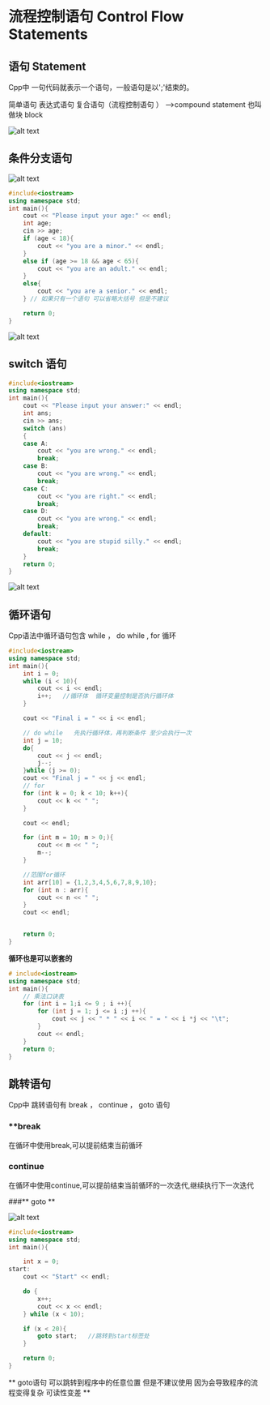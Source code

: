 # 流程控制语句 Control Flow Statements

## 语句 Statement
Cpp中 一句代码就表示一个语句，一般语句是以';'结束的。  
  
简单语句   表达式语句 复合语句（流程控制语句 ） -->compound statement 也叫做块 block  

![alt text](.\images\1.png)  
## 条件分支语句
![alt text](.\images\2.png)  
```cpp
#include<iostream>
using namespace std;
int main(){
    cout << "Please input your age:" << endl;
    int age;
    cin >> age;
    if (age < 18){
        cout << "you are a minor." << endl;
    }
    else if (age >= 18 && age < 65){
        cout << "you are an adult." << endl;
    }
    else{
        cout << "you are a senior." << endl;
    } // 如果只有一个语句 可以省略大括号 但是不建议 

    return 0;
}
```  
![alt text](.\images\3.png)  

## switch 语句
```cpp
#include<iostream>
using namespace std;
int main(){
    cout << "Please input your answer:" << endl;
    int ans;
    cin >> ans;
    switch (ans)
    {
    case A:
        cout << "you are wrong." << endl;
        break;
    case B:
        cout << "you are wrong." << endl;
        break;
    case C:
        cout << "you are right." << endl;
        break;
    case D:
        cout << "you are wrong." << endl;
        break;
    default:
        cout << "you are stupid silly." << endl;
        break;
    }
    return 0;
}
```  
![alt text](.\images\4.png)  

## 循环语句
Cpp语法中循环语句包含 while ， do while , for 循环  
```cpp
#include<iostream>
using namespace std;
int main(){
    int i = 0;
    while (i < 10){
        cout << i << endl;
        i++;   //循环体  循环变量控制是否执行循环体
    }

    cout << "Final i = " << i << endl;

    // do while   先执行循环体，再判断条件 至少会执行一次
    int j = 10;
    do{
        cout << j << endl;
        j--;
    }while (j >= 0);
    cout << "Final j = " << j << endl;
    // for
    for (int k = 0; k < 10; k++){
        cout << k << " ";
    }

    cout << endl;

    for (int m = 10; m > 0;){
        cout << m << " ";
        m--;
    }

    //范围for循环
    int arr[10] = {1,2,3,4,5,6,7,8,9,10};
    for (int n : arr){
        cout << n << " ";
    }
    cout << endl;


    return 0;
}

```  
**循环也是可以嵌套的**

```cpp
# include<iostream>
using namespace std;
int main(){
    // 乘法口诀表
    for (int i = 1;i <= 9 ; i ++){
        for (int j = 1; j <= i ;j ++){
            cout << j << " * " << i << " = " << i *j << "\t";
        }
        cout << endl;
    }
    return 0;
}

```

## 跳转语句
Cpp中 跳转语句有 break ， continue ， goto 语句  
  
### ****break**

 在循环中使用break,可以提前结束当前循环

 ### **continue**
   
在循环中使用continue,可以提前结束当前循环的一次迭代,继续执行下一次迭代

###** goto **

![alt text](.\images\5.png)  

```cpp
#include<iostream>
using namespace std;
int main(){

    int x = 0;
start:
    cout << "Start" << endl;

    do {
        x++;
        cout << x << endl;
    } while (x < 10);

    if (x < 20){
        goto start;   //跳转到start标签处
    }

    return 0;
}
```  
**
goto语句 可以跳转到程序中的任意位置 但是不建议使用 因为会导致程序的流程变得复杂 可读性变差
**



